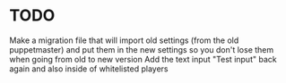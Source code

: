 # TODO

Make a migration file that will import old settings (from the old puppetmaster) and put them in the new settings so you don't lose them when going from old to new version
Add the text input "Test input" back again and also inside of whitelisted players
